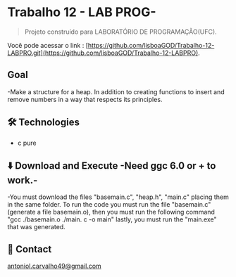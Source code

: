 # Trabalho 12 - LAB PROG-

> Projeto construído para LABORATÓRIO DE PROGRAMAÇÃO(UFC).

Você pode acessar o link : [https://github.com/lisboaGOD/Trabalho-12-LABPRO.git](https://github.com/lisboaGOD/Trabalho-12-LABPRO).


## Goal
 -Make a structure for a heap. In addition to creating functions to insert and remove numbers in a way that respects its principles.


## 🛠 Technologies

- c pure

## ⬇️ Download and Execute  -Need ggc 6.0 or + to work.-
-You must download the files "basemain.c", "heap.h", "main.c" placing them in the same folder. To run the code you must run the file "basemain.c" (generate a file basemain.o), then you must run the following command "gcc ./basemain.o ./main. c -o main" lastly, you must run the "main.exe" that was generated.

## 💛 Contact

antoniol.carvalho49@gmail.com
